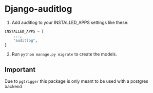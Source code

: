 # Django-auditlog

1. Add auditlog to your INSTALLED_APPS settings like these:

```python
INSTALLED_APPS = [
    ...,
    "auditlog",
]
```

2. Run ``python manage.py migrate`` to create the models.

## Important

Due to ``pgtrigger`` this package is only meant to be used with a postgres backend
